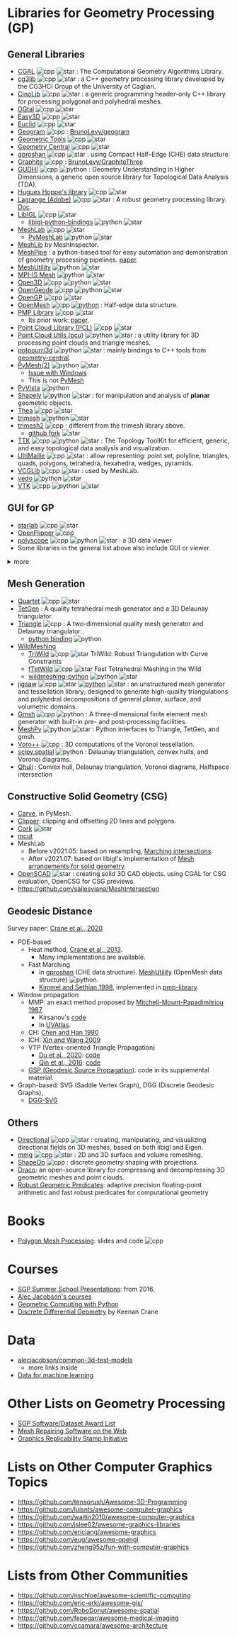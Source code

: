# Libraries for Geometry Processing (GP)
<!--
![star](https://img.shields.io/github/stars/<user>/<repo>?style=flat)
-->
## General Libraries
* [CGAL](https://www.cgal.org/) ![cpp]
  ![star](https://img.shields.io/github/stars/cgal/cgal?style=flat)
  : The Computational Geometry Algorithms Library.
* [cg3lib](https://github.com/cg3hci/cg3lib) 
  ![cpp]
  ![star](https://img.shields.io/github/stars/cg3hci/cg3lib?style=flat)
  : a C++ geometry processing library developed by the CG3HCI Group of the University of Cagliari.
* [CinoLib](https://github.com/mlivesu/cinolib) 
  ![cpp]
  ![star](https://img.shields.io/github/stars/mlivesu/cinolib?style=flat)
  : a generic programming header-only C++ library for processing polygonal and polyhedral meshes.
* [DGtal](https://github.com/DGtal-team/DGtal)
  ![cpp] 
  ![star](https://img.shields.io/github/stars/DGtal-team/DGtal?style=flat)
* [Easy3D](https://github.com/LiangliangNan/Easy3D/)
  ![cpp] 
  ![star](https://img.shields.io/github/stars/LiangliangNan/Easy3D?style=flat)
* [Euclid](https://github.com/unclejimbo/Euclid) 
  ![cpp] 
  ![star](https://img.shields.io/github/stars/unclejimbo/Euclid?style=flat)
* [Geogram](http://alice.loria.fr/index.php/software/4-library/75-geogram.html)
  ![cpp]
  : [BrunoLevy/geogram](https://github.com/BrunoLevy/geogram)
* [Geometric Tools](https://www.geometrictools.com/)
  ![cpp]
  ![star](https://img.shields.io/github/stars/davideberly/GeometricTools?style=flat)
* [Geometry Central](https://github.com/nmwsharp/geometry-central) 
  ![cpp]
  ![star](https://img.shields.io/github/stars/nmwsharp/geometry-central?style=flat)
* [gproshan](https://github.com/larc/gproshan)
  ![cpp]
  ![star](https://img.shields.io/github/stars/larc/gproshan?style=flat)
  : using Compact Half–Edge (CHE) data structure.
* [Graphite](http://alice.loria.fr/software/graphite/doc/html/) 
  ![cpp]
  : [BrunoLevy/GraphiteThree](https://github.com/BrunoLevy/GraphiteThree)
* [GUDHI](https://github.com/GUDHI)
  ![cpp]
  ![python]
  : Geometry Understanding in Higher Dimensions, a generic open source library for Topological Data Analysis (TDA).
* [Hugues Hoppe's library](https://github.com/hhoppe/Mesh-processing-library) 
  ![cpp]
  ![star](https://img.shields.io/github/stars/hhoppe/Mesh-processing-library?style=flat)
* [Lagrange (Adobe)](https://github.com/adobe/lagrange/) 
  ![cpp]
  ![star](https://img.shields.io/github/stars/adobe/lagrange?style=flat)
  : A robust geometry processing library. [Doc](opensource.adobe.com/lagrange-docs/).
* [LibIGL](http://libigl.github.io/libigl/) 
  ![cpp]
  ![star](https://img.shields.io/github/stars/libigl/libigl?style=flat)
  * [libigl-python-bindings](https://github.com/libigl/libigl-python-bindings)
    ![python]
    ![star](https://img.shields.io/github/stars/libigl/libigl-python-bindings?style=flat)
* [MeshLab](https://github.com/cnr-isti-vclab/meshlab)
  ![cpp]
  ![star](https://img.shields.io/github/stars/cnr-isti-vclab/meshlab?style=flat)
  * [PyMeshLab](https://github.com/cnr-isti-vclab/PyMeshLab) 
    ![python]
    ![star](https://img.shields.io/github/stars/cnr-isti-vclab/PyMeshLab?style=flat)
* [MeshLib](https://github.com/MeshInspector/MeshLib) by MeshInspector.
* [MeshPipe](https://gitrepos.virvig.eu/jfons/meshpipe)
  : a python-based tool for easy automation and demonstration of geometry processing pipelines. [paper](https://doi.org/DOI:10.5220/0008935900710082).
* [MeshUtility](https://github.com/zishun/meshutility/) 
  ![python]
  ![star](https://img.shields.io/github/stars/zishun/meshutility?style=flat)
* [MPI-IS Mesh](https://github.com/MPI-IS/mesh) 
  ![python]
  ![star](https://img.shields.io/github/stars/MPI-IS/mesh?style=flat)
* [Open3D](http://www.open3d.org/) 
  ![cpp]
  ![python]
  ![star](https://img.shields.io/github/stars/isl-org/Open3D?style=flat)
* [OpenGeode](https://github.com/Geode-solutions/OpenGeode)
  ![cpp]
  ![python]
  ![star](https://img.shields.io/github/stars/Geode-solutions/OpenGeode?style=flat)
* [OpenGP](https://github.com/OpenGP/OpenGP) 
  ![cpp]
  ![star](https://img.shields.io/github/stars/OpenGP/OpenGP?style=flat)
* [OpenMesh](https://www.openmesh.org/) 
  ![cpp]
  [![python]](https://www.graphics.rwth-aachen.de:9000/OpenMesh/openmesh-python) 
  : Half-edge data structure.
* [PMP Library](https://github.com/pmp-library/pmp-library/) 
  ![cpp]
  ![star](https://img.shields.io/github/stars/pmp-library/pmp-library?style=flat)
    * Its prior work: [paper](https://doi.org/10.1007/978-3-642-24734-7_29).
* [Point Cloud Library (PCL)](https://github.com/PointCloudLibrary/pcl)
  ![cpp]
  ![star](https://img.shields.io/github/stars/PointCloudLibrary/pcl?style=flat)
* [Point Cloud Utils (pcu)](https://github.com/fwilliams/point-cloud-utils)
  ![python]
  ![star](https://img.shields.io/github/stars/fwilliams/point-cloud-utils?style=flat)
  : a utility library for 3D processing point clouds and triangle meshes.
* [potpourri3d](https://github.com/nmwsharp/potpourri3d) 
  ![python]
  ![star](https://img.shields.io/github/stars/nmwsharp/potpourri3d?style=flat)
  : mainly bindings to C++ tools from [geometry-central](https://github.com/nmwsharp/geometry-central).
* [PyMesh(2)](https://github.com/PyMesh/PyMesh) 
  ![python]
  ![star](https://img.shields.io/github/stars/PyMesh/PyMesh?style=flat)
    * [Issue with Windows](https://github.com/PyMesh/PyMesh/issues/103)
    * This is not [PyMesh](https://github.com/taxpon/pymesh)
* [PyVista](https://github.com/orgs/pyvista/repositories) 
  ![python]
* [Shapely](https://github.com/shapely/shapely)
  ![python]
  ![star](https://img.shields.io/github/stars/shapely/shapely?style=flat)
  : for manipulation and analysis of **planar** geometric objects.
* [Thea](https://github.com/sidch/Thea)
  ![cpp]
  ![star](https://img.shields.io/github/stars/sidch/Thea?style=flat)
* [trimesh](https://github.com/mikedh/trimesh) 
  ![python]
  ![star](https://img.shields.io/github/stars/mikedh/trimesh?style=flat)
* [trimesh2](https://gfx.cs.princeton.edu/proj/trimesh2/)
    ![cpp]
    : different from the trimesh library above.
    * [github fork](https://github.com/Forceflow/trimesh2)
    ![star](https://img.shields.io/github/stars/Forceflow/trimesh2?style=flat)
* [TTK](https://github.com/topology-tool-kit/ttk)
  ![cpp]
  ![python]
  ![star](https://img.shields.io/github/stars/topology-tool-kit/ttk?style=flat)
  : The Topology ToolKit for efficient, generic, and easy topological data analysis and visualization.
* [UltiMaille](https://github.com/ssloy/ultimaille) 
  ![cpp]
  ![star](https://img.shields.io/github/stars/ssloy/ultimaille?style=flat)
  : allow representing: point set, polyline, triangles, quads, polygons, tetrahedra, hexahedra, wedges, pyramids.
* [VCGLib](https://github.com/cnr-isti-vclab/vcglib) 
  ![cpp]
  ![star](https://img.shields.io/github/stars/cnr-isti-vclab/vcglib?style=flat)
  : used by MeshLab.
* [vedo](https://vedo.embl.es/) 
  ![python]
  ![star](https://img.shields.io/github/stars/marcomusy/vedo?style=flat)
* [VTK](https://vtk.org/)
  ![cpp]
  ![python]
  ![star](https://img.shields.io/github/stars/Kitware/VTK?style=flat)


## GUI for GP
* [starlab](https://github.com/OpenGP/starlab) ![cpp]
  ![star](https://img.shields.io/github/stars/OpenGP/starlab?style=flat)
* [OpenFlipper](https://www.graphics.rwth-aachen.de/software/openflipper/) ![cpp]
* [polyscope](https://github.com/nmwsharp/polyscope) 
  ![cpp] ![python]
  ![star](https://img.shields.io/github/stars/nmwsharp/polyscope?style=flat)
  : a 3D data viewer
* Some libraries in the general list above also include GUI or viewer.
<details>
<summary>more</summary>

* https://github.com/cg3hci/py3DViewer
* https://github.com/enthought/mayavi
* https://github.com/embree/embree
* https://github.com/mmatl/pyrender
* https://github.com/moderngl/moderngl
* http://pyopengl.sourceforge.net/
* https://pyglet.org/
* https://www.panda3d.org/ and other game engines.

</details>


## Mesh Generation
* [Quartet](https://github.com/crawforddoran/quartet)
  ![cpp]
  ![star](https://img.shields.io/github/stars/crawforddoran/quartet?style=flat)
* [TetGen](http://wias-berlin.de/software/tetgen/)
  : A quality tetrahedral mesh generator and a 3D Delaunay triangulator.
* [Triangle](http://www.cs.cmu.edu/~quake/triangle.html)
  ![cpp]
  : A two-dimensional quality mesh generator and Delaunay triangulator.
  * [python binding](https://github.com/drufat/triangle)
    ![python]
* [WildMeshing](https://github.com/wildmeshing)
  * [TriWild](https://github.com/wildmeshing/TriWild) 
    ![cpp] 
    ![star](https://img.shields.io/github/stars/wildmeshing/TriWild?style=flat)
    TriWild: Robust Triangulation with Curve Constraints
  * [fTetWild](https://github.com/wildmeshing/fTetWild) 
    ![cpp] 
    ![star](https://img.shields.io/github/stars/wildmeshing/fTetWild?style=flat)
    Fast Tetrahedral Meshing in the Wild
  * [wildmeshing-python](https://github.com/wildmeshing/wildmeshing-python) ![python] ![star](https://img.shields.io/github/stars/wildmeshing/wildmeshing-python?style=flat)
* [jigsaw](https://github.com/dengwirda/jigsaw)
  ![cpp]
  ![star](https://img.shields.io/github/stars/dengwirda/jigsaw?style=flat)
  [![python]](https://github.com/dengwirda/jigsaw-python)
  ![star](https://img.shields.io/github/stars/dengwirda/jigsaw-python?style=flat)
  : an unstructured mesh generator and tessellation library; designed to generate high-quality triangulations and polyhedral decompositions of general planar, surface, and volumetric domains.
* [Gmsh](http://gmsh.info/)
  ![cpp] ![python]
  : A three-dimensional finite element mesh generator with built-in pre- and post-processing facilities.
* [MeshPy](https://github.com/inducer/meshpy)
  ![python]
  ![star](https://img.shields.io/github/stars/inducer/meshpy?style=flat)
  : Python interfaces to Triangle, TetGen, and gmsh.
* [Voro++](http://math.lbl.gov/voro++/) 
  ![cpp]
  : 3D computations of the Voronoi tessellation.
* [scipy.spatial](https://docs.scipy.org/doc/scipy-1.8.0/html-scipyorg/reference/spatial.html#delaunay-triangulation-convex-hulls-and-voronoi-diagrams)
  ![python]
  : Delaunay triangulation, convex hulls, and Voronoi diagrams.
* [Qhull](https://github.com/qhull/qhull)
  : Convex hull, Delaunay triangulation, Voronoi diagrams, Halfspace intersection


## Constructive Solid Geometry (CSG)
* [Carve](https://github.com/PyMesh/carve), in PyMesh.
* [Clipper](http://www.angusj.com/delphi/clipper.php): clipping and offsetting 2D lines and polygons.
* [Cork](https://github.com/gilbo/cork)
  ![star](https://img.shields.io/github/stars/gilbo/cork?style=flat)
* [mcut](https://github.com/cutdigital/mcut/)
* MeshLab
  * Before v2021.05: based on resampling, [Marching intersections](https://doi.org/10.1109/SMA.2001.923401).
  * After v2021.07: based on libigl's implementation of [Mesh arrangements for solid geometry](https://doi.org/10.1145/2897824.2925901).
* [OpenSCAD](https://openscad.org/)
  ![star](https://img.shields.io/github/stars/openscad/openscad?style=flat)
  : creating solid 3D CAD objects. using CGAL for CSG evaluation, OpenCSG for CSG previews.
* https://github.com/sallesviana/MeshIntersection


## Geodesic Distance
Survey paper: [Crane et al., 2020](https://arxiv.org/pdf/2007.10430.pdf)
* PDE-based
  * Heat method, [Crane et al., 2013](https://doi.org/10.1145/2516971.2516977).
    * Many implementations are available.
  * Fast Marching
    * In [gproshan](https://github.com/larc/gproshan) (CHE data structure). [MeshUtility](https://github.com/zishun/meshutility/) (OpenMesh data structure) ![python].
    * [Kimmel and Sethian 1998](https://doi.org/10.1073/pnas.95.15.8431), implemented in [pmp-library](https://github.com/pmp-library/pmp-library/blob/850f2fcbd4ec1d7efcbe5843af1ec1207361bfa6/src/pmp/algorithms/SurfaceGeodesic.h).
* Window propagation
  * MMP: an exact method proposed by [Mitchell-Mount-Papadimitriou 1987](https://doi.org/10.1137/0216045)
    * Kirsanov's [code](https://code.google.com/p/geodesic/)
    * In [UVAtlas](https://github.com/microsoft/UVAtlas/tree/master/UVAtlas/geodesics).
  * CH: [Chen and Han 1990](https://doc.cgal.org/latest/Surface_mesh_shortest_path/index.html)
  * ICH: [Xin and Wang 2009](https://sites.google.com/site/xinshiqing/knowledge-share)
  * VTP (Vertex-oriented Triangle Propagation)
    * [Du et al., 2020](https://doi.org/10.1016/j.cad.2020.102943): [code](https://github.com/djie-0329/PVTP)
    * [Qin et al., 2016](https://doi.org/10.1145/2897824.2925930): [code](https://github.com/YipengQin/VTP_source_code)
  * [GSP (Geodesic Source Propagation)](https://graphics.rwth-aachen.de/geodesic-source-propagation). code in its supplemental material.
* Graph-based: SVG (Saddle Vertex Graph), DGG (Discrete Geodesic Graphs),
  * [DGG-SVG](https://github.com/GeodesicGraph/DGG-SVG)


## Others
* [Directional](https://avaxman.github.io/Directional/tutorial/) 
  ![cpp]
  ![star](https://img.shields.io/github/stars/avaxman/Directional?style=flat)
  : creating, manipulating, and visualizing directional fields on 3D meshes, based on both libigl and Eigen.
* [mmg](https://github.com/MmgTools/mmg) 
  ![cpp]
  ![star](https://img.shields.io/github/stars/MmgTools/mmg?style=flat)
  : 2D and 3D surface and volume remeshing.
* [ShapeOp](https://github.com/EPFL-LGG/ShapeOp)
  ![cpp]
  : discrete geometry shaping with projections.
* [Draco](https://google.github.io/draco/): an open-source library for compressing and decompressing 3D geometric meshes and point clouds.
* [Robust Geometric Predicates](https://www.cs.cmu.edu/~quake/robust.html): adaptive precision floating-point arithmetic and fast robust predicates for computational geometry


# Books
* [Polygon Mesh Processing](http://pmp-book.org/): slides and code ![cpp]


# Courses
* [SGP Summer School Presentations](http://school.geometryprocessing.org/): from 2016.
* [Alec Jacobson's courses](https://github.com/alecjacobson)
* [Geometric Computing with Python](https://geometryprocessing.github.io/geometric-computing-python/)
* [Discrete Differential Geometry](https://www.cs.cmu.edu/~kmcrane/Projects/DDG/) by Keenan Crane


# Data
* [alecjacobson/common-3d-test-models](https://github.com/alecjacobson/common-3d-test-models)
  * more links inside
* [Data for machine learning](https://github.com/timzhang642/3D-Machine-Learning#datasets)


# Other Lists on Geometry Processing
* [SGP Software/Dataset Award List](http://awards.geometryprocessing.org/)
* [Mesh Repairing Software on the Web](http://meshrepair.org/)
* [Graphics Replicability Stamp Initiative](http://www.replicabilitystamp.org/)


# Lists on Other Computer Graphics Topics
* https://github.com/tensorush/Awesome-3D-Programming
* https://github.com/luisnts/awesome-computer-graphics
* https://github.com/waitin2010/awesome-computer-graphics
* https://github.com/jslee02/awesome-graphics-libraries
* https://github.com/ericjang/awesome-graphics
* https://github.com/eug/awesome-opengl
* https://github.com/zheng95z/fun-with-computer-graphics


# Lists from Other Communities
* https://github.com/nschloe/awesome-scientific-computing
* https://github.com/eric-erki/awesome-gis/
* https://github.com/RoboDonut/awesome-spatial
* https://github.com/fepegar/awesome-medical-imaging
* https://github.com/ccamara/awesome-architecture



[cpp]: https://img.shields.io/badge/c++-%2300599C.svg?logo=c%2B%2B&logoColor=white
[python]: https://img.shields.io/badge/python-3670A0?logo=python&logoColor=ffdd54

